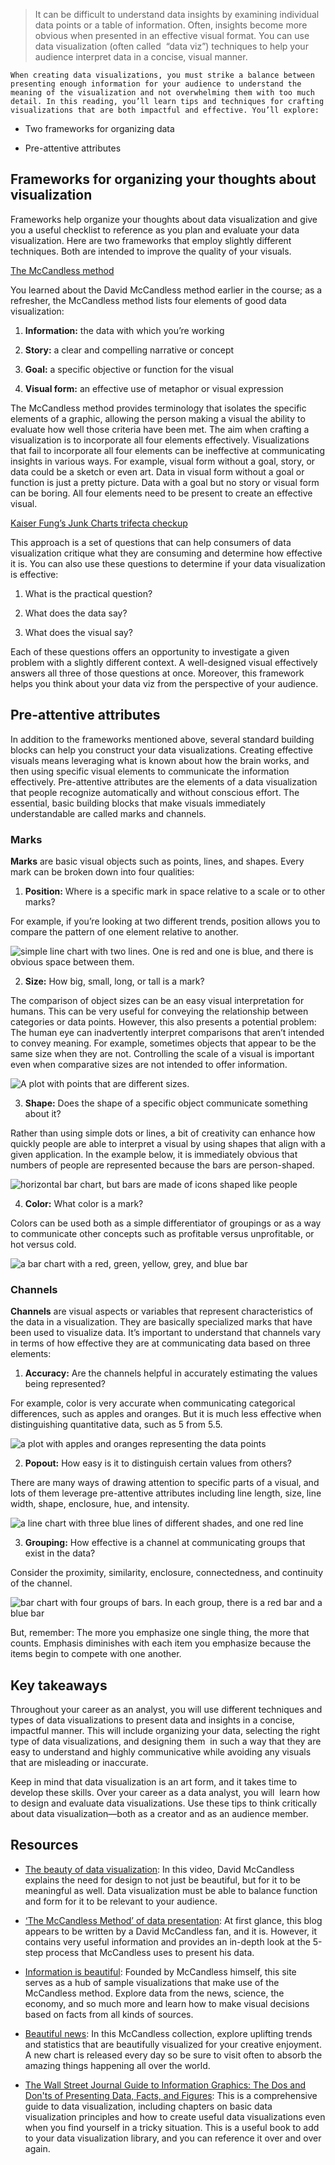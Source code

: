 > It can be difficult to understand data insights by examining individual data points or a table of information. Often, insights become more obvious when presented in an effective visual format. You can use data visualization (often called  “data viz”) techniques to help your audience interpret data in a concise, visual manner.

```
When creating data visualizations, you must strike a balance between presenting enough information for your audience to understand the meaning of the visualization and not overwhelming them with too much detail. In this reading, you’ll learn tips and techniques for crafting visualizations that are both impactful and effective. You’ll explore:
```

- Two frameworks for organizing data
    
- Pre-attentive attributes
    

## Frameworks for organizing your thoughts about visualization

Frameworks help organize your thoughts about data visualization and give you a useful checklist to reference as you plan and evaluate your data visualization. Here are two frameworks that employ slightly different techniques. Both are intended to improve the quality of your visuals. 

[The McCandless method](https://www.informationisbeautiful.net/visualizations/what-makes-a-good-data-visualization/)

You learned about the David McCandless method earlier in the course; as a refresher, the McCandless method lists four elements of good data visualization: 

1. **Information:** the data with which you’re working 
    
2. **Story:** a clear and compelling narrative or concept
    
3. **Goal:** a specific objective or function for the visual
    
4. **Visual form:** an effective use of metaphor or visual expression
    

The McCandless method provides terminology that isolates the specific elements of a graphic, allowing the person making a visual the ability to evaluate how well those criteria have been met. The aim when crafting a visualization is to incorporate all four elements effectively. Visualizations that fail to incorporate all four elements can be ineffective at communicating insights in various ways. For example, visual form without a goal, story, or data could be a sketch or even art. Data in visual form without a goal or function is just a pretty picture. Data with a goal but no story or visual form can be boring. All four elements need to be present to create an effective visual.

[Kaiser Fung’s Junk Charts trifecta checkup](https://junkcharts.typepad.com/junk_charts/junk-charts-trifecta-checkup-the-definitive-guide.html)

This approach is a set of questions that can help consumers of data visualization critique what they are consuming and determine how effective it is. You can also use these questions to determine if your data visualization is effective:

1. What is the practical question? 
    
2. What does the data say?
    
3. What does the visual say? 
    

Each of these questions offers an opportunity to investigate a given problem with a slightly different context. A well-designed visual effectively answers all three of those questions at once. Moreover, this framework helps you think about your data viz from the perspective of your audience. 

## Pre-attentive attributes

In addition to the frameworks mentioned above, several standard building blocks can help you construct your data visualizations. Creating effective visuals means leveraging what is known about how the brain works, and then using specific visual elements to communicate the information effectively. Pre-attentive attributes are the elements of a data visualization that people recognize automatically and without conscious effort. The essential, basic building blocks that make visuals immediately understandable are called marks and channels. 

### Marks

**Marks** are basic visual objects such as points, lines, and shapes. Every mark can be broken down into four qualities:

1. **Position:** Where is a specific mark in space relative to a scale or to other marks? 

For example, if you’re looking at two different trends, position allows you to compare the pattern of one element relative to another. 

![simple line chart with two lines. One is red and one is blue, and there is obvious space between them.](https://d3c33hcgiwev3.cloudfront.net/imageAssetProxy.v1/w13YHmt8QaiMlhM_FMoQnA_20fa0b545f3d43779dad888c4eab81f1_PoHaiHktPbMb89eEc9Vpp-UE_BTfwzjST1tLbw1_3HOQ7m0bSk9A2t7Bv-w7nM_57RH4dUH92FkOsuNe0RN6mlu15J8WF1WP3NuoToX7QUOd2UCGjzosjgeeaPnG_gaVxJm4rOoCc5r-ApSOG6ZdPiw?expiry=1721260800000&hmac=NYavPUb8y3BEcNzSo7mBNIj0GOFNcSirWtlJYJmfEsU)

2. **Size:** How big, small, long, or tall is a mark?

The comparison of object sizes can be an easy visual interpretation for humans. This can be very useful for conveying the relationship between categories or data points. However, this also presents a potential problem: The human eye can inadvertently interpret comparisons that aren’t intended to convey meaning. For example, sometimes objects that appear to be the same size when they are not. Controlling the scale of a visual is important even when comparative sizes are not intended to offer information.

![A plot with points that are different sizes.](https://d3c33hcgiwev3.cloudfront.net/imageAssetProxy.v1/G1By0iKbT6S20RyOJOLakw_8e3b96d8d62b41dab3a0e9b037da2cf1_GODjKcAHrADKXJsRxDT2itjTl9NO4ism_dt63kvp6YzrO7aIUOhVjyUscltPeyX2XNlXJwyEOGz1ibCd7JZXTnAlcjVB3Wvtfjcszugj1WSA4XWqoGP-UHGlrlC54ZNksUkdKtXHlg6Wg7AD_HJMgZU?expiry=1721260800000&hmac=cyqRqTD9SU771Hc6TjK5cm4xwos1Ydl3lnoYD4UhTSE)

3. **Shape:** Does the shape of a specific object communicate something about it?

Rather than using simple dots or lines, a bit of creativity can enhance how quickly people are able to interpret a visual by using shapes that align with a given application. In the example below, it is immediately obvious that numbers of people are represented because the bars are person-shaped. 

![horizontal bar chart, but bars are made of icons shaped like people](https://d3c33hcgiwev3.cloudfront.net/imageAssetProxy.v1/vIWV0cFASZG52lgye2TkcA_32e7afe4ba304c8db5d3dd396a1e5ff1__mfHWWDLd73KXZcCE8V0tPKY1iltunaMx63y5jMoIXySA0-d1Hx40MZctiQIlt2yZNTr_r0wp3NRjDA7L8mrPRJPZls-ta5RPIeDbYssZMDiLrfWolXOXKF5kkY67YPr8WfkgMzxZK-WNlB53g-_rIU?expiry=1721260800000&hmac=wEEWe_6RYOyG7CnJT8eKFAGcgYsdWEuHXNceafaDHxk)

4. **Color:** What color is a mark?

Colors can be used both as a simple differentiator of groupings or as a way to communicate other concepts such as profitable versus unprofitable, or hot versus cold. 

![a bar chart with a red, green, yellow, grey, and blue bar](https://d3c33hcgiwev3.cloudfront.net/imageAssetProxy.v1/i6Lpsc88RzeYrF-r61-lkA_c9ee968f09d24a33849524397a00a7f1_uWZn95j6KM0A4os33IazLDL0nNrpIix7WMtlZ_4sb9HafOB0G4kVuQ7vR0oXEhn9WVnLkCKj8sAMffZKaZHSN7z6gkgcLfK1plWtwxXdaFWB5mnMii8lgVewDtq6DRmzDad_9yzAFpQ1kFoGm12aWE8?expiry=1721260800000&hmac=2LfFfw3o0Aqsn3InyfAnEtrj69FBXWvqYIfGz3wv_Q0)

### Channels

**Channels** are visual aspects or variables that represent characteristics of the data in a visualization. They are basically specialized marks that have been used to visualize data. It’s important to understand that channels vary in terms of how effective they are at communicating data based on three elements: 

1. **Accuracy:** Are the channels helpful in accurately estimating the values being represented?

For example, color is very accurate when communicating categorical differences, such as apples and oranges. But it is much less effective when distinguishing quantitative data, such as 5 from 5.5.

![a plot with apples and oranges representing the data points](https://d3c33hcgiwev3.cloudfront.net/imageAssetProxy.v1/Wf6s1QnXRXSjIqWek_8Sag_d7aefd5069c34982bb9e2b6ee00083f1_eddRCinr1PXCxLOOT7ouF1uWgWXoPJsomsNUfjno7rJ4AT4IDk10Elhyvr8HX8wIfxIj2Xj0ATEHcGv26wenha8PMqjkWo3UnZOToCze3iWgzhZx9_a6Zth5fSPHR7wC6fKxY0B4ICh9jHbLyB4L0QI?expiry=1721260800000&hmac=pDUJZADlNdYnVegEuhrVVRFRWd_WiPrbO6QLqcYhlUc)

2. **Popout:** How easy is it to distinguish certain values from others?

There are many ways of drawing attention to specific parts of a visual, and lots of them leverage pre-attentive attributes including line length, size, line width, shape, enclosure, hue, and intensity.

![a line chart with three blue lines of different shades, and one red line](https://d3c33hcgiwev3.cloudfront.net/imageAssetProxy.v1/sxYBbaJKSsuP4_7UcjOeew_d8c55324fda24a5c9f4d53f59c393df1_9V9JqTSQJKOQ5Gn-fkp-ZmJILLWBHwvKOJGFXhrBXs2Vo2mOVUENTLqJbs9nQucXedmVprZ_EhmZz2JBTYTVpfWtSGDqfUaEOxP0Bm8TUwbKYLwjPwd4zpbL2AFUQJZ3xKKfrNqDoY8ofGqkPvqaI3Y?expiry=1721260800000&hmac=m61j7OYzvH0un1Q5qUBETMnbrA51zh4h6czIXg0RxnQ)

3. **Grouping:** How effective is a channel at communicating groups that exist in the data?

Consider the proximity, similarity, enclosure, connectedness, and continuity of the channel.

![bar chart with four groups of bars. In each group, there is a red bar and a blue bar](https://d3c33hcgiwev3.cloudfront.net/imageAssetProxy.v1/YVCqvj29RueUw-qbXakeiQ_55494966d85946208cb20fa514cddcf1_clRwSjOaDIJfbIETWvYtnENapMqisUqPNl6ZOpdVKMyD8UwKbulM6NodwVe3N_ePiuwzGm9qbaWSS10vHgnhAeICBrN5j4sDpO931SkKSriacYXA8OHcb3XYkyZzsrV5jD1x-CMXSxQ0ps1cOD0oEv8?expiry=1721260800000&hmac=ctKzjgHx6hTjBHA97sT-quFdeNV4wZNSSKQTZP-UuQI)

But, remember: The more you emphasize one single thing, the more that counts. Emphasis diminishes with each item you emphasize because the items begin to compete with one another.  

## Key takeaways

Throughout your career as an analyst, you will use different techniques and types of data visualizations to present data and insights in a concise, impactful manner. This will include organizing your data, selecting the right type of data visualizations, and designing them  in such a way that they are easy to understand and highly communicative while avoiding any visuals that are misleading or inaccurate.

Keep in mind that data visualization is an art form, and it takes time to develop these skills. Over your career as a data analyst, you will  learn how to design and evaluate data visualizations. Use these tips to think critically about data visualization—both as a creator and as an audience member.

## Resources

- [The beauty of data visualization](https://www.ted.com/talks/david_mccandless_the_beauty_of_data_visualization?language=en#t-150183): In this video, David McCandless explains the need for design to not just be beautiful, but for it to be meaningful as well. Data visualization must be able to balance function and form for it to be relevant to your audience. 
    
- [‘The McCandless Method’ of data presentation](https://artscience.blog/home/the-mccandless-method-of-data-presentation): At first glance, this blog appears to be written by a David McCandless fan, and it is. However, it contains very useful information and provides an in-depth look at the 5-step process that McCandless uses to present his data.
    
- [Information is beautiful](https://informationisbeautiful.net/): Founded by McCandless himself, this site serves as a hub of sample visualizations that make use of the McCandless method. Explore data from the news, science, the economy, and so much more and learn how to make visual decisions based on facts from all kinds of sources. 
    
- [Beautiful news](https://informationisbeautiful.net/beautifulnews/): In this McCandless collection, explore uplifting trends and statistics that are beautifully visualized for your creative enjoyment. A new chart is released every day so be sure to visit often to absorb the amazing things happening all over the world.
    
- [The Wall Street Journal Guide to Information Graphics: The Dos and Don'ts of Presenting Data, Facts, and Figures](https://www.amazon.com/Street-Journal-Guide-Information-Graphics/dp/0393072959): This is a comprehensive guide to data visualization, including chapters on basic data visualization principles and how to create useful data visualizations even when you find yourself in a tricky situation. This is a useful book to add to your data visualization library, and you can reference it over and over again.